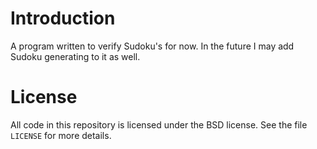 # Introduction
A program written to verify Sudoku's for now. In the future I may add Sudoku generating to it as well.

# License
All code in this repository is licensed under the BSD license. See the file `LICENSE` for more details.
